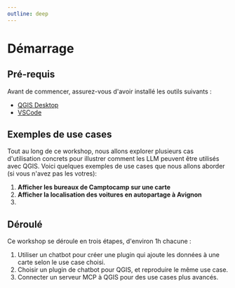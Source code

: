 ```yaml
---
outline: deep
---
```


# Démarrage

## Pré-requis
Avant de commencer, assurez-vous d'avoir installé les outils suivants :
- [QGIS Desktop](https://qgis.org/download/)
- [VSCode](https://code.visualstudio.com/download)

## Exemples de use cases
Tout au long de ce workshop, nous allons explorer plusieurs cas d'utilisation concrets pour illustrer comment les LLM peuvent être utilisés avec QGIS. Voici quelques exemples de use cases que nous allons aborder (si vous n'avez pas les votres):
1. **Afficher les bureaux de Camptocamp sur une carte**
2. **Afficher la localisation des voitures en autopartage à Avignon**
3. 

## Déroulé
Ce workshop se déroule en trois étapes, d'environ 1h chacune :
1. Utiliser un chatbot pour créer une plugin qui ajoute les données à une carte selon le use case choisi.
2. Choisir un plugin de chatbot pour QGIS, et reproduire le même use case.
3. Connecter un serveur MCP à QGIS pour des use cases plus avancés.

